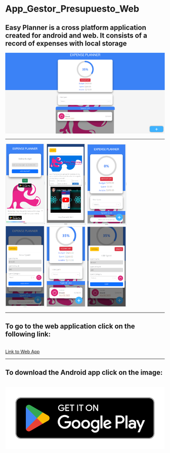 # App_Gestor_Presupuesto_Web
## Easy Planner is a cross platform application created for android and web. It consists of a record of expenses with local storage
<img src="./src/assets/images/img7.PNG">
<hr>
<div>
<img width="125px" src="./src/assets/images/img1.PNG">
<img width="125px" src="./src/assets/images/img2.PNG">
<img width="125px" src="./src/assets/images/img3.PNG">
<img width="125px" src="./src/assets/images/img4.PNG">
<img width="125px" src="./src/assets/images/img5.PNG">
<img width="125px" src="./src/assets/images/img6.PNG">
</div>


<hr>

## To go to the web application click on the following link:
<br>
<a href="https://easyplanners.netlify.com">Link to Web App</a>
<hr>

## To download the Android app click on the image:
<br>
<a href="https://play.google.com/store/apps/details?id=com.notes.planner"><img src="./src/assets/images/getitplaystore.png"></a>


